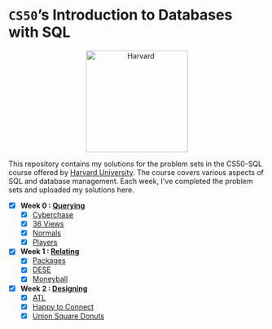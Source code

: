 # `CS50`’s Introduction to Databases with SQL
<div style="text-align: center;">
    <img src="https://www.pngmart.com/files/23/Harvard-Logo-PNG-Picture.png" alt="Harvard" width="200"/>
</div>

This repository contains my solutions for the problem sets in the CS50-SQL course offered by [Harvard University](https://cs50.harvard.edu/sql/2023/). The course covers various aspects of SQL and database management. Each week, I've completed the problem sets and uploaded my solutions here.

- [x] **Week 0 : [Querying](https://cs50.harvard.edu/sql/2023/psets/0/)**
  - [x] [Cyberchase](0-Querying/Cyberchase)
  - [x] [36 Views](0-Querying/36%20Views)
  - [x] [Normals](0-Querying/Normals)
  - [x] [Players](0-Querying/Players)

- [x] **Week 1 : [Relating](https://cs50.harvard.edu/sql/2023/psets/1/)**
  - [x] [Packages](/1-Relating/Packages,%20Please)
  - [x] [DESE](/1-Relating/DESE)
  - [x] [Moneyball](/1-Relating/Moneyball)

- [x] **Week 2 : [Designing](https://cs50.harvard.edu/sql/2023/psets/2/)**
  - [x] [ATL](2-Designing/ATL)
  - [x] [Happy to Connect](2-Designing/Happy%20to%20Connect)
  - [x] [Union Square Donuts](2-Designing/Union%20Square%20Donuts)
